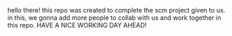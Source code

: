 hello there! 
this repo was created to complete the scm project given to us.
in this, we gonna add more people to collab with us and work together in this repo. 
HAVE A NICE WORKING DAY AHEAD!
